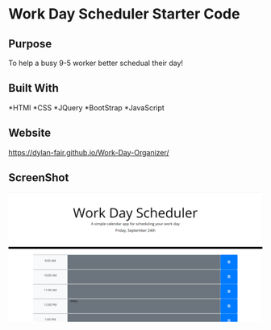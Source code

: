 # Work Day Scheduler Starter Code

## Purpose
To help a busy 9-5 worker better schedual their day!

## Built With
*HTMl
*CSS
*JQuery
*BootStrap
*JavaScript

## Website

https://dylan-fair.github.io/Work-Day-Organizer/

## ScreenShot

![alt text](./develop/screenshot.png)
